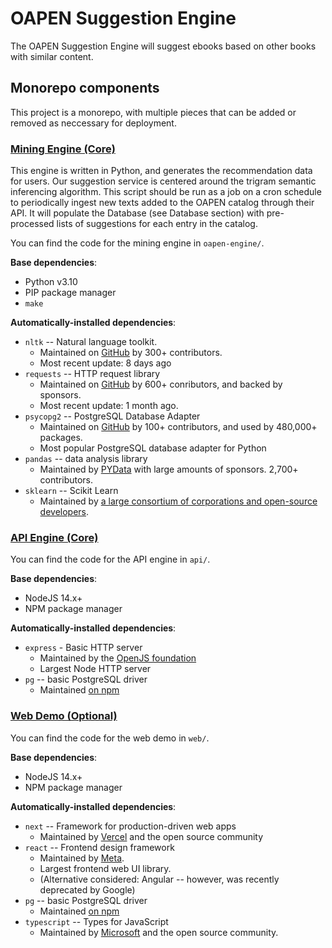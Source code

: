 # OAPEN Suggestion Engine

The OAPEN Suggestion Engine will suggest ebooks based on other books with similar content.

## Monorepo components

This project is a monorepo, with multiple pieces that can be added or removed as neccessary for deployment.

### [Mining Engine (Core)](tree/main/oapen-engine)

This engine is written in Python, and generates the recommendation data for users. 
Our suggestion service is centered around the trigram semantic inferencing algorithm. This script should be run as a job on a cron schedule to periodically ingest new texts added to the OAPEN catalog through their API. It will populate the Database (see Database section) with pre-processed lists of suggestions for each entry in the catalog.

You can find the code for the mining engine in `oapen-engine/`.

**Base dependencies**:
* Python v3.10
* PIP package manager
* `make`

**Automatically-installed dependencies**:
* `nltk` -- Natural language toolkit.
    * Maintained on [GitHub](https://github.com/nltk/nltk) by 300+ contributors. 
    * Most recent update: 8 days ago 
* `requests` -- HTTP request library
    * Maintained on [GitHub](https://github.com/psf/requests) by 600+ conributors, and backed by sponsors.
    * Most recent update: 1 month ago.
* `psycopg2` -- PostgreSQL Database Adapter
    * Maintained on [GitHub](https://github.com/psycopg/psycopg2) by 100+ contributors, and used by 480,000+ packages.
    * Most popular PostgreSQL database adapter for Python
* `pandas` -- data analysis library
    * Maintained by [PYData](https://pandas.pydata.org/) with large amounts of sponsors. 2,700+ contributors.
* `sklearn` -- Scikit Learn
    * Maintained by [a large consortium of corporations and open-source developers](https://scikit-learn.org/stable/).


### [API Engine (Core)](tree/main/api)

You can find the code for the API engine in `api/`.

**Base dependencies**:
* NodeJS 14.x+
* NPM package manager

**Automatically-installed dependencies**:
* `express` - Basic HTTP server
    * Maintained by the [OpenJS foundation](https://expressjs.com/)
    * Largest Node HTTP server
* `pg` -- basic PostgreSQL driver
    * Maintained [on npm](https://www.npmjs.com/package/pg)


### [Web Demo (Optional)](tree/main/web)

You can find the code for the web demo in `web/`.

**Base dependencies**:
* NodeJS 14.x+
* NPM package manager

**Automatically-installed dependencies**:
* `next` -- Framework for production-driven web apps
    * Maintained by [Vercel](https://vercel.com) and the open source community
* `react` -- Frontend design framework
    * Maintained by [Meta](https://reactjs.org). 
    * Largest frontend web UI library.
    * (Alternative considered: Angular -- however, was recently deprecated by Google)
* `pg` -- basic PostgreSQL driver
    * Maintained [on npm](https://www.npmjs.com/package/pg)
* `typescript` -- Types for JavaScript
    * Maintained by [Microsoft](https://www.typescriptlang.org/) and the open source community.